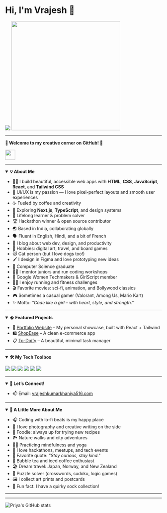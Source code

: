 # Hi, I'm Vrajesh 👋  

<img src="https://readme-typing-svg.demolab.com?font=Fira+Code&weight=700&size=28&pause=1000&color=#FFFFFF&center=false&vCenter=true&width=435&lines=Hi%2C+I'm + Vrajesh Kumarkhaniya !+%F0%9F%92%96;Front-End+Developer+%7C+UI%2FUX+Enthusiast+%7C+Code+%2B+Coffee+Lover"/>

<img src="https://media.giphy.com/media/v1.GIF/giphy.gif" width="350"/>

---

**🌸 Welcome to my creative corner on GitHub! 🌸**

<img src="https://skillicons.dev/icons?i=html,css,js,react,tailwind,figma" height="32"/>

<hr/>

<details open>
<summary><b>💡 About Me</b></summary>

- 👩‍💻 I build beautiful, accessible web apps with <b>HTML</b>, <b>CSS</b>, <b>JavaScript</b>, <b>React</b>, and <b>Tailwind CSS</b>
- 🎨 UI/UX is my passion — I love pixel-perfect layouts and smooth user experiences
- ☕ Fueled by coffee and creativity
- 🚀 Exploring <b>Next.js</b>, <b>TypeScript</b>, and design systems
- 🧠 Lifelong learner & problem solver
- 🏆 Hackathon winner & open source contributor
- 🌏 Based in India, collaborating globally
- 🗣️ Fluent in English, Hindi, and a bit of French
- 📝 I blog about web dev, design, and productivity
- 🧩 Hobbies: digital art, travel, and board games
- 🐱 Cat person (but I love dogs too!)
- 🖌️ I design in Figma and love prototyping new ideas
- 🏫 Computer Science graduate
- 🧑‍🏫 I mentor juniors and run coding workshops
- 🏅 Google Women Techmakers & GirlScript member
- 🏃‍♀️ I enjoy running and fitness challenges
- 🎬 Favorite movies: sci-fi, animation, and Bollywood classics
- 🎮 Sometimes a casual gamer (Valorant, Among Us, Mario Kart)
- ✨ Motto: <i>"Code like a girl – with heart, style, and strength."</i>

</details>

<hr/>

<details open>
<summary><b>� Featured Projects</b></summary>

- 💼 [Portfolio Website](https://yourportfolio.com) – My personal showcase, built with React + Tailwind
- 🛍️ [ShopEase](https://github.com/yourusername/shopease) – A clean e-commerce app
- 📋 [To-Doify](https://github.com/yourusername/todoify) – A beautiful, minimal task manager

</details>

<hr/>

<details open>
<summary><b>🛠️ My Tech Toolbox</b></summary>

<p>
  <img src="https://img.shields.io/badge/HTML5-FE6F61?style=flat&logo=html5&logoColor=white"/>
  <img src="https://img.shields.io/badge/CSS3-6B5B95?style=flat&logo=css3&logoColor=white"/>
  <img src="https://img.shields.io/badge/JavaScript-FFB347?style=flat&logo=javascript&logoColor=white"/>
  <img src="https://img.shields.io/badge/React-88B04B?style=flat&logo=react&logoColor=white"/>
  <img src="https://img.shields.io/badge/Tailwind_CSS-92A8D1?style=flat&logo=tailwind-css&logoColor=white"/>
  <img src="https://img.shields.io/badge/Figma-DAA5A4?style=flat&logo=figma&logoColor=white"/>
</p>

</details>

<hr/>

<details open>
<summary><b>💬 Let’s Connect!</b></summary>

- 📫 Email: [vrajeshkumarkhaniya516.com](mailto:aisha.dev@example.com)

</details>

<hr/>

<details open>
<summary><b>🌸 A Little More About Me</b></summary>

- 🎧 Coding with lo-fi beats is my happy place
- 📸 I love photography and creative writing on the side
- 🥗 Foodie: always up for trying new recipes
- 🏞️ Nature walks and city adventures
- 🧘‍♀️ Practicing mindfulness and yoga
- 🥳 I love hackathons, meetups, and tech events
- 🥇 Favorite quote: <i>"Stay curious, stay kind."</i>
- 🧋 Bubble tea and iced coffee enthusiast
- 🏖️ Dream travel: Japan, Norway, and New Zealand
- 🧩 Puzzle solver (crosswords, sudoku, logic games)
- 🖼️ I collect art prints and postcards
- 🧦 Fun fact: I have a quirky sock collection!

</details>

<hr/>

---

![Priya's GitHub stats](https://github-readme-stats.vercel.app/api?username=yourusername&show_icons=true&theme=rose_pine)
